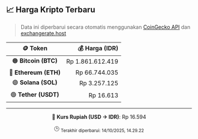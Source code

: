 

<!-- HARGA_KRIPTO -->
## 📈 Harga Kripto Terbaru

> Data ini diperbarui secara otomatis menggunakan [CoinGecko API](https://www.coingecko.com/) dan [exchangerate.host](https://exchangerate.host/)

<div align="center">

| 🪙 Token | 💰 Harga (IDR) |
|:------:|---------------:|
| 🟠 **Bitcoin (BTC)**   | Rp 1.861.612.419 |
| 🔵 **Ethereum (ETH)**  | Rp 66.744.035 |
| 🟣 **Solana (SOL)**    | Rp 3.257.125 |
| 🟢 **Tether (USDT)**   | Rp 16.613 |

---

💱 **Kurs Rupiah (USD → IDR)**: Rp 16.594

🕒 <sub>Terakhir diperbarui: 14/10/2025, 14.29.22</sub>

</div>
<!-- /HARGA_KRIPTO -->